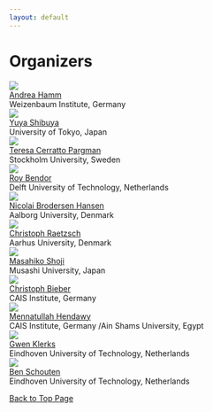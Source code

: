 ```yaml
---
layout: default
---
```


# Organizers

<div class="profile-wrapper">
<img src="files/profile_photos/andreahamm.jpg" class="profile-photo">
<div class="profile-text"><a href="https://www.weizenbaum-institut.de/portrait/p/andrea-hamm/#page=1&sort=date">Andrea Hamm</a><br>Weizenbaum Institute, Germany</div></div>
<div class="profile-wrapper">
<img src="files/profile_photos/yuyashibuya.jpeg" class="profile-photo">
<div class="profile-text"><a href="https://www.yuyashibuya.com/">Yuya Shibuya</a><br>University of Tokyo, Japan</div></div>
<div class="profile-wrapper">
<img src="files/profile_photos/avatar1.jpeg" class="profile-photo">
<div class="profile-text"><a href="">Teresa Cerratto Pargman</a><br>Stockholm University, Sweden</div></div>
<div class="profile-wrapper">
<img src="files/profile_photos/avatar2.jpeg" class="profile-photo">
<div class="profile-text"><a href="">Roy Bendor</a><br>Delft University of Technology, Netherlands</div></div>
<div class="profile-wrapper">
<img src="files/profile_photos/avatar3.jpeg" class="profile-photo">
<div class="profile-text"><a href="">Nicolai Brodersen Hansen</a><br>Aalborg University, Denmark</div></div>
<div class="profile-wrapper">
<img src="files/profile_photos/avatar4.jpeg" class="profile-photo">
<div class="profile-text"><a href="">Christoph Raetzsch</a><br>Aarhus University, Denmark</div></div>
<div class="profile-wrapper">
<img src="files/profile_photos/avatar5.jpeg" class="profile-photo">
<div class="profile-text"><a href="">Masahiko Shoji</a><br>Musashi University, Japan</div></div>
<div class="profile-wrapper">
<img src="files/profile_photos/avatar6.jpeg" class="profile-photo">
<div class="profile-text"><a href="">Christoph Bieber</a><br>CAIS Institute, Germany</div></div>
<div class="profile-wrapper">
<img src="files/profile_photos/avatar7.jpeg" class="profile-photo">
<div class="profile-text"><a href="">Mennatullah Hendawy</a><br>CAIS Institute, Germany /Ain Shams University, Egypt</div></div>
<div class="profile-wrapper">
<img src="files/profile_photos/avatar8.jpeg" class="profile-photo">
<div class="profile-text"><a href="">Gwen Klerks</a><br>Eindhoven University of Technology, Netherlands</div></div>
<div class="profile-wrapper">
<img src="files/profile_photos/avatar1.jpeg" class="profile-photo">
<div class="profile-text"><a href="">Ben Schouten</a><br>Eindhoven University of Technology, Netherlands</div></div>

<a href = "./" class="btn-to-top">Back to Top Page</a>